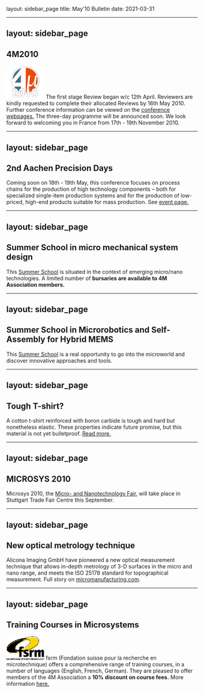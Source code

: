 layout: sidebar_page
title: May'10 Bulletin
date: 2021-03-31

<!--break-->
---
layout: sidebar_page
---

## 4M2010


![4M2010](/images/4m-logotight_web.png)
The first stage Review began w/c 12th April. Reviewers are kindly requested to complete their allocated Reviews by 16th May 2010. Further conference information can be viewed on the [conference webpages.](/conference/2010.html) The three-day programme will be announced soon. We look forward to welcoming you in France from 17th - 19th November 2010.  
  
---
layout: sidebar_page
---

## 2nd Aachen Precision Days

Coming soon on 18th - 19th May, this conference focuses on process chains for the production of high technology components – both for specialized single-item production systems and for the production of low-priced, high-end products suitable for mass production. See [event page.](/event/2nd-Aachen-Precision-Day.html) 
  
---
layout: sidebar_page
---

## Summer School in micro mechanical system design

This [Summer School](/event/Micro-mechanical-system-design-manufactur.html) is situated in the context of emerging micro/nano technologies. A limited number of **bursaries are available to 4M Association members.**
  
---
layout: sidebar_page
---

##  Summer School in Microrobotics and Self-Assembly for Hybrid MEMS

This [Summer School](/event/Summer-School-Microrobotics-and-Self-Assembly-Hybrid-MEM.html) is a real opportunity to go into the microworld and discover innovative approaches and tools.
 
---
layout: sidebar_page
---

## Tough T-shirt?

A cotton t-shirt reinforced with boron carbide is tough and hard but nonetheless elastic. These properties indicate future promise, but this material is not yet bulletproof.  [Read more.](/contents/Tough-Tee-shir.html)
  
---
layout: sidebar_page
---

## MICROSYS 2010

Microsys 2010, the [Micro- and Nanotechnology Fair,](/event/MICROSYS-201.html) will take place in Stuttgart Trade Fair Centre this September.   
  
---
layout: sidebar_page
---

## New optical metrology technique

Alicona Imaging GmbH have pioneered a new optical measurement technique that allows in-depth metrology of 3-D surfaces in the micro and nano range, and meets the ISO 25178 standard for topographical measurement. Full story on [micromanufacturing.com](http://www.micromanufacturing.com/showthread.php?t=646).
  

---
layout: sidebar_page
---

## Training Courses in Microsystems

![FSRM](/images/FSRM_LOGO_web.gif)
fsrm (Fondation suisse pour la recherche en microtechnique) offers a comprehensive range of training courses, in a number of languages (English, French, German). They are pleased to offer members of the 4M Association a <b>10% discount on course fees.</b> More information [here.](/contents/fsrm-training-course.html)